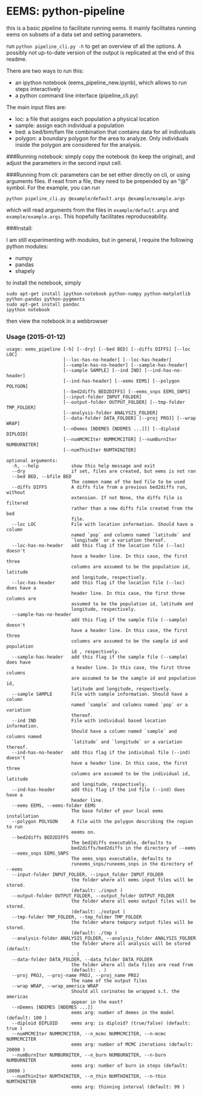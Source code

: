 
# EEMS: python-pipeline

this is a basic pipeline to facilitate running eems. It mainly facilitates
running eems on subsets of a data set and setting parameters.

run `python pipeline_cli.py -h` to get an overview of all the options. A
possibly not up-to-date version of the output is replicated at the end of this
readme.

There are two ways to run this: 
 - an ipython notebook (eems_pipeline_new.ipynb), which allows to run steps
   interactively
 - a python command line interface (pipeline_cli.py)


The main input files are:
 - loc:
    a file that assigns each population a physical location
 - sample:
    assign each individual a population
 - bed:
    a bed/bim/fam file combination that contains data for all individuals
 - polygon:
    a boundary polygon for the area to analyze. Only individuals inside the 
    polygon are considered for the analysis.

###Running notebook:
simply copy the notebook (to keep the original), and adjust the parameters in 
the second input cell.

###Running from cli:
parameters can be set either directly on cli, or using arguments files. If read 
from a file, they need to be prepended by an "@" symbol. For the example, you
can run

    python pipeline_cli.py @example/default.args @example/example.args

which will read arguments from the files in `example/default.args` and 
`example/example.args`. This hopefully facilitates reproduceability.

###Install:

I am still experimenting with modules, but in general, I require the following 
python modules:
- numpy
- pandas
- shapely

to install the notebook, simply
```
sudo apt-get install ipython-notebook python-numpy python-matplotlib python-pandas python-pygments
sudo apt-get install pandoc
ipython notebook
``` 
then  view the notebook in a webbrowser

### Usage (2015-01-12)


    usage: eems_pipeline [-h] [--dry] [--bed BED] [--diffs DIFFS] [--loc LOC]
                         [--loc-has-no-header] [--loc-has-header]
                         [--sample-has-no-header] [--sample-has-header]
                         [--sample SAMPLE] [--ind IND] [--ind-has-no-header]
                         [--ind-has-header] [--eems EEMS] [--polygon POLYGON]
                         [--bed2diffs BED2DIFFS] [--eems_snps EEMS_SNPS]
                         [--input-folder INPUT_FOLDER]
                         [--output-folder OUTPUT_FOLDER] [--tmp-folder TMP_FOLDER]
                         [--analysis-folder ANALYSIS_FOLDER]
                         [--data-folder DATA_FOLDER] [--proj PROJ] [--wrap WRAP]
                         [--nDemes [NDEMES [NDEMES ...]]] [--diploid DIPLOID]
                         [--numMCMCIter NUMMCMCITER] [--numBurnIter NUMBURNITER]
                         [--numThinIter NUMTHINITER]

    optional arguments:
      -h, --help            show this help message and exit
      --dry                 if set, files are created, but eems is not ran
      --bed BED, --bfile BED
                            The common name of the bed file to be used
      --diffs DIFFS         A diffs file from a previous bed2diffs run, without
                            extension. If not None, the diffs file is filtered
                            rather than a new diffs file created from the bed
                            file.
      --loc LOC             File with location information. Should have a column
                            named `pop` and columns named `latitude` and
                            `longitude` or a variation thereof.
      --loc-has-no-header   add this flag if the location file (--loc) doesn't
                            have a header line. In this case, the first three
                            columns are assumed to be the population id, latitude
                            and longitude, respectively.
      --loc-has-header      add this flag if the location file (--loc) does have a
                            header line. In this case, the first three columns are
                            assumed to be the population id, latitude and
                            longitude, respectively.
      --sample-has-no-header
                            add this flag if the sample file (--sample) doesn't
                            have a header line. In this case, the first three
                            columns are assumed to be the sample id and population
                            id , respectively.
      --sample-has-header   add this flag if the sample file (--sample) does have
                            a header line. In this case, the first three columns
                            are assumed to be the sample id and population id,
                            latitude and longitude, respectively.
      --sample SAMPLE       File with sample information. Should have a column
                            named `sample` and columns named `pop` or a variation
                            thereof.
      --ind IND             File with individual based location information.
                            Should have a column named `sample` and columns named
                            `latitude` and `longitude` or a variation thereof.
      --ind-has-no-header   add this flag if the individual file (--ind) doesn't
                            have a header line. In this case, the first three
                            columns are assumed to be the individual id, latitude
                            and longitude, respectively.
      --ind-has-header      add this flag if the ind file (--ind) does have a
                            header line.
      --eems EEMS, --eems-folder EEMS
                            The base folder of your local eems installation
      --polygon POLYGON     A file with the polygon describing the region to run
                            eeems on.
      --bed2diffs BED2DIFFS
                            The bed2diffs executable, defaults to
                            bed2diffs/bed2diffs in the directory of --eems
      --eems_snps EEMS_SNPS
                            The eems_snps executable, defaults to
                            runeems_snps/runeems_snps in the directory of --eems
      --input-folder INPUT_FOLDER, --input_folder INPUT_FOLDER
                            the folder where all eems input files will be stored.
                            (default: ./input )
      --output-folder OUTPUT_FOLDER, --output_folder OUTPUT_FOLDER
                            the folder where all eems output files will be stored.
                            (default: ./output )
      --tmp-folder TMP_FOLDER, --tmp_folder TMP_FOLDER
                            the folder where tempory output files will be stored.
                            (default: ./tmp )
      --analysis-folder ANALYSIS_FOLDER, --analysis_folder ANALYSIS_FOLDER
                            the folder where all analysis will be stored (default:
                            . )
      --data-folder DATA_FOLDER, --data_folder DATA_FOLDER
                            the folder where all data files are read from
                            (default: . )
      --proj PROJ, --proj-name PROJ, --proj_name PROJ
                            The name of the output files
      --wrap WRAP, --wrap_america WRAP
                            Should all corinates be wrapped s.t. the americas
                            appear in the east?
      --nDemes [NDEMES [NDEMES ...]]
                            eems arg: number of demes in the model (default: 100 )
      --diploid DIPLOID     eems arg: is diploid? (true/false) (default: true )
      --numMCMCIter NUMMCMCITER, --n_mcmc NUMMCMCITER, --n-mcmc NUMMCMCITER
                            eems arg: number of MCMC iterations (default: 20000 )
      --numBurnIter NUMBURNITER, --n_burn NUMBURNITER, --n-burn NUMBURNITER
                            eems arg: number of burn in steps (default: 10000 )
      --numThinIter NUMTHINITER, --n_thin NUMTHINITER, --n-thin NUMTHINITER
                            eems arg: thinning interval (default: 99 )
